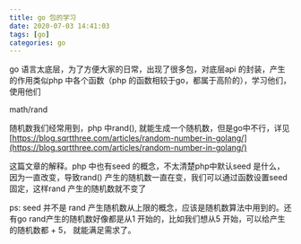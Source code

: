 ```yaml
---
title: go 包的学习
date: 2020-07-03 14:41:03
tags: [go]
categories: go
---
```


go 语言太底层，为了方便大家的日常，出现了很多包，对底层api 的封装，产生的作用类似php 中各个函数（php 的函数相较于go，都属于高阶的），学习他们，使用他们

<!--more-->

math/rand

随机数我们经常用到，php 中rand(), 就能生成一个随机数，但是go中不行，详见 [https://blog.sqrtthree.com/articles/random-number-in-golang/](https://blog.sqrtthree.com/articles/random-number-in-golang/)

这篇文章的解释。php 中也有seed 的概念，不太清楚php中默认seed 是什么，因为一直改变，导致rand() 产生的随机数一直在变，我们可以通过函数设置seed 固定，这样rand 产生的随机数就不变了

ps: seed 并不是 rand 产生随机数从上限的概念，应该是随机数算法中用到的。还有go rand产生的随机数好像都是从1 开始的，比如我们想从5 开始，可以给产生的随机数都 + 5， 就能满足需求了。
